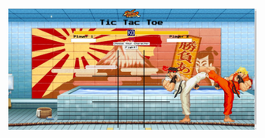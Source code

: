 ![](https://github.com/jeyla380/school_work/blob/main/web_programming/xhtml_fundamentals/tic_tac_toe/tic_tac_toe_website.png)
